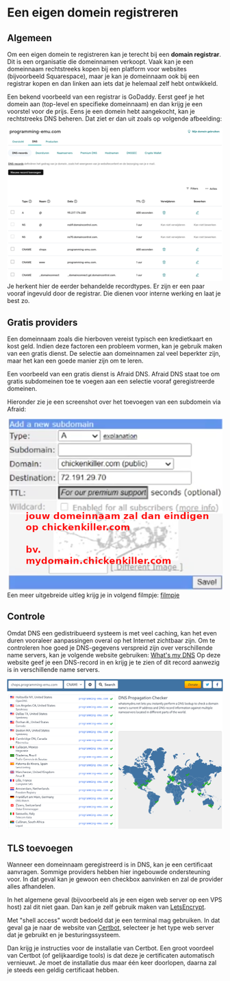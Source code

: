 # Een eigen domein registreren

## Algemeen
Om een eigen domein te registreren kan je terecht bij een **domain registrar**.
Dit is een organisatie die domeinnamen verkoopt.
Vaak kan je een domeinnaam rechtstreeks kopen bij een platform voor websites (bijvoorbeeld Squarespace),
maar je kan je domeinnaam ook bij een registrar kopen en dan linken aan iets dat je helemaal zelf hebt ontwikkeld.

Een bekend voorbeeld van een registrar is GoDaddy.
Eerst geef je het domein aan (top-level en specifieke domeinnaam) en dan krijg je een voorstel voor de prijs.
Eens je een domein hebt aangekocht, kan je rechtstreeks DNS beheren.
Dat ziet er dan uit zoals op volgende afbeelding:

![voorbeeld DNS in GoDaddy](./images/voorbeeld-dns-godaddy.png)
Je herkent hier de eerder behandelde recordtypes.
Er zijn er een paar vooraf ingevuld door de registrar.
Die dienen voor interne werking en laat je best zo.

## Gratis providers
Een domeinnaam zoals die hierboven vereist typisch een kredietkaart en kost geld.
Indien deze factoren een probleem vormen, kan je gebruik maken van een gratis dienst.
De selectie aan domeinnamen zal veel beperkter zijn, maar het kan een goede manier zijn om te leren.

Een voorbeeld van een gratis dienst is Afraid DNS.
Afraid DNS staat toe om gratis subdomeinen toe te voegen aan een selectie vooraf geregistreerde domeinen.

Hieronder zie je een screenshot over het toevoegen van een subdomein via Afraid:

![subdomein toevoegen in Afraid](./images/voorbeeld-afraid-dns.png)
Een meer uitgebreide uitleg krijg je in volgend filmpje: [filmpje](https://www.youtube.com/watch?v=dm8i4IFTA7k)

## Controle
Omdat DNS een gedistribueerd systeem is met veel caching, kan het even duren vooraleer aanpassingen overal op het Internet zichtbaar zijn.
Om te controleren hoe goed je DNS-gegevens verspreid zijn over verschillende name servers, kan je volgende website gebruiken: [What's my DNS](https://www.whatsmydns.net/)
Op deze website geef je een DNS-record in en krijg je te zien of dit record aanwezig is in verschillende name servers.

![propagatie DNS-record](./images/propagatie-dns-record.png)

## TLS toevoegen
Wanneer een domeinnaam geregistreerd is in DNS, kan je een certificaat aanvragen.
Sommige providers hebben hier ingebouwde ondersteuning voor.
In dat geval kan je gewoon een checkbox aanvinken en zal de provider alles afhandelen.

In het algemene geval (bijvoorbeeld als je een eigen web server op een VPS host) zal dit niet gaan.
Dan kan je zelf gebruik maken van [LetsEncrypt](https://letsencrypt.org/getting-started/).

Met "shell access" wordt bedoeld dat je een terminal mag gebruiken.
In dat geval ga je naar de website van [Certbot](https://certbot.eff.org/instructions),
selecteer je het type web server dat je gebruikt en je besturingssysteem.

Dan krijg je instructies voor de installatie van Certbot.
Een groot voordeel van Certbot (of gelijkaardige tools) is dat deze je certificaten automatisch vernieuwt.
Je moet de installatie dus maar één keer doorlopen, daarna zal je steeds een geldig certificaat hebben.
